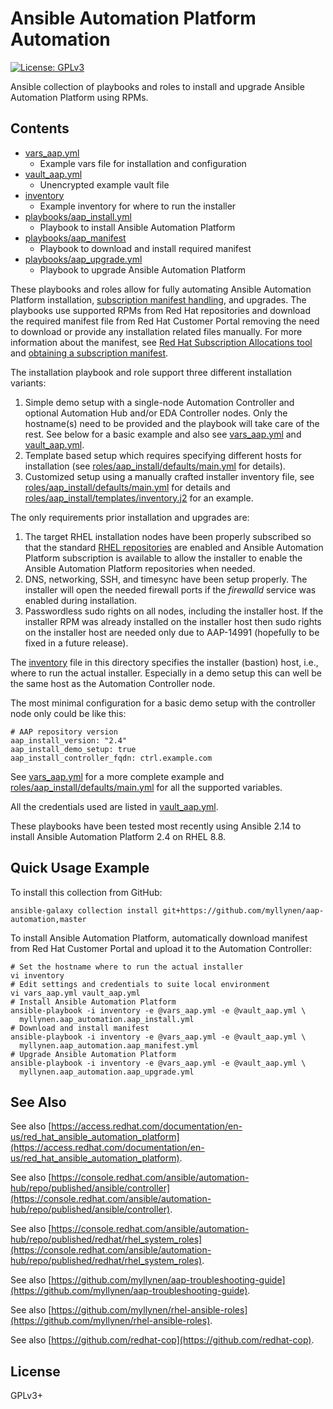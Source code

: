 # Ansible Automation Platform Automation

[![License: GPLv3](https://img.shields.io/badge/license-GPLv3-brightgreen.svg)](https://www.gnu.org/licenses/gpl-3.0)

Ansible collection of playbooks and roles to install and upgrade
Ansible Automation Platform using RPMs.

## Contents

* [vars_aap.yml](vars_aap.yml)
  * Example vars file for installation and configuration
* [vault_aap.yml](vault_aap.yml)
  * Unencrypted example vault file
* [inventory](inventory)
  * Example inventory for where to run the installer
* [playbooks/aap_install.yml](playbooks/aap_install.yml)
  * Playbook to install Ansible Automation Platform
* [playbooks/aap_manifest](playbooks/aap_manifest.yml)
  * Playbook to download and install required manifest
* [playbooks/aap_upgrade.yml](playbooks/aap_upgrade.yml)
  * Playbook to upgrade Ansible Automation Platform

These playbooks and roles allow for fully automating Ansible Automation
Platform installation,
[subscription manifest handling](https://docs.ansible.com/automation-controller/latest/html/userguide/import_license.html#import-a-subscription),
and upgrades. The playbooks use supported RPMs from Red Hat repositories
and download the required manifest file from Red Hat Customer Portal
removing the need to download or provide any installation related files
manually. For more information about the manifest, see
[Red Hat Subscription Allocations tool](https://access.redhat.com/management/subscription_allocations)
and
[obtaining a subscription manifest](https://docs.ansible.com/automation-controller/latest/html/userguide/import_license.html#obtaining-a-subscriptions-manifest).

The installation playbook and role support three different installation
variants:

1. Simple demo setup with a single-node Automation Controller and optional
   Automation Hub and/or EDA Controller nodes. Only the hostname(s) need to
   be provided and the playbook will take care of the rest. See below for a
   basic example and also see [vars_aap.yml](vars_aap.yml) and
   [vault_aap.yml](vault_aap.yml).
1. Template based setup which requires specifying different hosts
   for installation (see
   [roles/aap_install/defaults/main.yml](roles/aap_install/defaults/main.yml)
   for details).
1. Customized setup using a manually crafted installer inventory file,
   see
   [roles/aap_install/defaults/main.yml](roles/aap_install/defaults/main.yml)
   for details and
   [roles/aap_install/templates/inventory.j2](roles/aap_install/templates/inventory.j2)
   for an example.

The only requirements prior installation and upgrades are:

1. The target RHEL installation nodes have been properly subscribed so
   that the standard
   [RHEL repositories](https://github.com/linux-system-roles/rhc)
   are enabled and Ansible Automation Platform subscription is available
   to allow the installer to enable the Ansible Automation Platform
   repositories when needed.
1. DNS, networking, SSH, and timesync have been setup properly. The
   installer will open the needed firewall ports if the _firewalld_
   service was enabled during installation.
1. Passwordless sudo rights on all nodes, including the installer host.
   If the installer RPM was already installed on the installer host then
   sudo rights on the installer host are needed only due to AAP-14991
   (hopefully to be fixed in a future release).

The [inventory](inventory) file in this directory specifies the
installer (bastion) host, i.e., where to run the actual installer.
Especially in a demo setup this can well be the same host as the
Automation Controller node.

The most minimal configuration for a basic demo setup with the
controller node only could be like this:

```
# AAP repository version
aap_install_version: "2.4"
aap_install_demo_setup: true
aap_install_controller_fqdn: ctrl.example.com
```

See [vars_aap.yml](vars_aap.yml) for a more complete example and
[roles/aap_install/defaults/main.yml](roles/aap_install/defaults/main.yml)
for all the supported variables.

All the credentials used are listed in [vault_aap.yml](vault_aap.yml).

These playbooks have been tested most recently using Ansible 2.14 to
install Ansible Automation Platform 2.4 on RHEL 8.8.

## Quick Usage Example

To install this collection from GitHub:

```
ansible-galaxy collection install git+https://github.com/myllynen/aap-automation,master
```

To install Ansible Automation Platform, automatically download manifest
from Red Hat Customer Portal and upload it to the Automation Controller:

```
# Set the hostname where to run the actual installer
vi inventory
# Edit settings and credentials to suite local environment
vi vars_aap.yml vault_aap.yml
# Install Ansible Automation Platform
ansible-playbook -i inventory -e @vars_aap.yml -e @vault_aap.yml \
  myllynen.aap_automation.aap_install.yml
# Download and install manifest
ansible-playbook -i inventory -e @vars_aap.yml -e @vault_aap.yml \
  myllynen.aap_automation.aap_manifest.yml
# Upgrade Ansible Automation Platform
ansible-playbook -i inventory -e @vars_aap.yml -e @vault_aap.yml \
  myllynen.aap_automation.aap_upgrade.yml
```

## See Also

See also
[https://access.redhat.com/documentation/en-us/red_hat_ansible_automation_platform](https://access.redhat.com/documentation/en-us/red_hat_ansible_automation_platform).

See also
[https://console.redhat.com/ansible/automation-hub/repo/published/ansible/controller](https://console.redhat.com/ansible/automation-hub/repo/published/ansible/controller).

See also
[https://console.redhat.com/ansible/automation-hub/repo/published/redhat/rhel_system_roles](https://console.redhat.com/ansible/automation-hub/repo/published/redhat/rhel_system_roles).

See also
[https://github.com/myllynen/aap-troubleshooting-guide](https://github.com/myllynen/aap-troubleshooting-guide).

See also
[https://github.com/myllynen/rhel-ansible-roles](https://github.com/myllynen/rhel-ansible-roles).

See also
[https://github.com/redhat-cop](https://github.com/redhat-cop).

## License

GPLv3+
